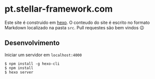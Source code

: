 # pt.stellar-framework.com

Este site é construido em [hexo](http://hexo.io/). O conteudo do site é escrito no formato Markdown localizado na pasta `src`. Pull requestes são bem vindos 😉

## Desenvolvimento

Iniciar um servidor em `localhost:4000`

```
$ npm install -g hexo-cli
$ npm install
$ hexo server
```
